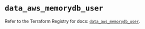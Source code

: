 # `data_aws_memorydb_user`

Refer to the Terraform Registry for docs: [`data_aws_memorydb_user`](https://registry.terraform.io/providers/hashicorp/aws/6.13.0/docs/data-sources/memorydb_user).
